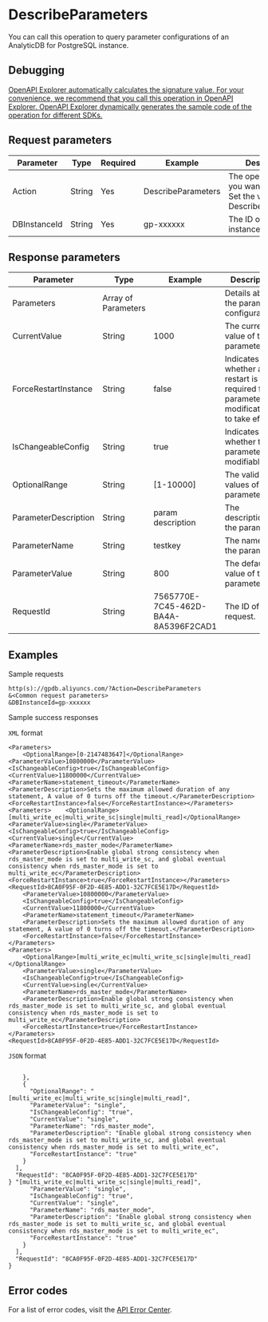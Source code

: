 # DescribeParameters

You can call this operation to query parameter configurations of an AnalyticDB for PostgreSQL instance.

## Debugging

[OpenAPI Explorer automatically calculates the signature value. For your convenience, we recommend that you call this operation in OpenAPI Explorer. OpenAPI Explorer dynamically generates the sample code of the operation for different SDKs.](https://api.aliyun.com/#product=gpdb&api=DescribeParameters&type=RPC&version=2016-05-03)

## Request parameters

|Parameter|Type|Required|Example|Description|
|---------|----|--------|-------|-----------|
|Action|String|Yes|DescribeParameters|The operation that you want to perform. Set the value to DescribeParameters. |
|DBInstanceId|String|Yes|gp-xxxxxx|The ID of the instance. |

## Response parameters

|Parameter|Type|Example|Description|
|---------|----|-------|-----------|
|Parameters|Array of Parameters| |Details about the parameter configurations. |
|CurrentValue|String|1000|The current value of the parameter. |
|ForceRestartInstance|String|false|Indicates whether a restart is required for parameter modifications to take effect. |
|IsChangeableConfig|String|true|Indicates whether the parameter is modifiable. |
|OptionalRange|String|\[1-10000\]|The valid values of the parameter. |
|ParameterDescription|String|param description|The description of the parameter. |
|ParameterName|String|testkey|The name of the parameter. |
|ParameterValue|String|800|The default value of the parameter. |
|RequestId|String|7565770E-7C45-462D-BA4A-8A5396F2CAD1|The ID of the request. |

## Examples

Sample requests

```
http(s)://gpdb.aliyuncs.com/?Action=DescribeParameters
&<Common request parameters>
&DBInstanceId=gp-xxxxxx
```

Sample success responses

`XML` format

```
<Parameters>
    <OptionalRange>[0-2147483647]</OptionalRange>    <ParameterValue>10800000</ParameterValue>    <IsChangeableConfig>true</IsChangeableConfig>    <CurrentValue>11800000</CurrentValue>    <ParameterName>statement_timeout</ParameterName>    <ParameterDescription>Sets the maximum allowed duration of any statement, A value of 0 turns off the timeout.</ParameterDescription>    <ForceRestartInstance>false</ForceRestartInstance></Parameters><Parameters>    <OptionalRange>[multi_write_ec|multi_write_sc|single|multi_read]</OptionalRange>    <ParameterValue>single</ParameterValue>    <IsChangeableConfig>true</IsChangeableConfig>    <CurrentValue>single</CurrentValue>    <ParameterName>rds_master_mode</ParameterName>    <ParameterDescription>Enable global strong consistency when rds_master_mode is set to multi_write_sc, and global eventual consistency when rds_master_mode is set to multi_write_ec</ParameterDescription>    <ForceRestartInstance>true</ForceRestartInstance></Parameters><RequestId>8CA0F95F-0F2D-4E85-ADD1-32C7FCE5E17D</RequestId>
    <ParameterValue>10800000</ParameterValue>
    <IsChangeableConfig>true</IsChangeableConfig>
    <CurrentValue>11800000</CurrentValue>
    <ParameterName>statement_timeout</ParameterName>
    <ParameterDescription>Sets the maximum allowed duration of any statement, A value of 0 turns off the timeout.</ParameterDescription>
    <ForceRestartInstance>false</ForceRestartInstance>
</Parameters>
<Parameters>
    <OptionalRange>[multi_write_ec|multi_write_sc|single|multi_read]</OptionalRange>
    <ParameterValue>single</ParameterValue>
    <IsChangeableConfig>true</IsChangeableConfig>
    <CurrentValue>single</CurrentValue>
    <ParameterName>rds_master_mode</ParameterName>
    <ParameterDescription>Enable global strong consistency when rds_master_mode is set to multi_write_sc, and global eventual consistency when rds_master_mode is set to multi_write_ec</ParameterDescription>
    <ForceRestartInstance>true</ForceRestartInstance>
</Parameters>
<RequestId>8CA0F95F-0F2D-4E85-ADD1-32C7FCE5E17D</RequestId>
```

`JSON` format

```

    },
    {
      "OptionalRange": "[multi_write_ec|multi_write_sc|single|multi_read]",
      "ParameterValue": "single",
      "IsChangeableConfig": "true",
      "CurrentValue": "single",
      "ParameterName": "rds_master_mode",
      "ParameterDescription": "Enable global strong consistency when rds_master_mode is set to multi_write_sc, and global eventual consistency when rds_master_mode is set to multi_write_ec",
      "ForceRestartInstance": "true"
    }
  ],
  "RequestId": "8CA0F95F-0F2D-4E85-ADD1-32C7FCE5E17D"
} "[multi_write_ec|multi_write_sc|single|multi_read]",
      "ParameterValue": "single",
      "IsChangeableConfig": "true",
      "CurrentValue": "single",
      "ParameterName": "rds_master_mode",
      "ParameterDescription": "Enable global strong consistency when rds_master_mode is set to multi_write_sc, and global eventual consistency when rds_master_mode is set to multi_write_ec",
      "ForceRestartInstance": "true"
    }
  ],
  "RequestId": "8CA0F95F-0F2D-4E85-ADD1-32C7FCE5E17D"
}
```

## Error codes

For a list of error codes, visit the [API Error Center](https://error-center.alibabacloud.com/status/product/gpdb).

